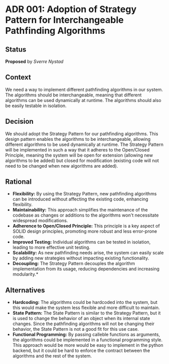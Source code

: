 # ADR 001: Adoption of Strategy Pattern for Interchangeable Pathfinding Algorithms

## Status
**Proposed** by *Sverre Nystad*

## Context
We need a way to implement different pathfinding algorithms in our system. The algorithms should be interchangeable, meaning that different algorithms can be used dynamically at runtime. The algorithms should also be easily testable in isolation.

## Decision

We should adopt the Strategy Pattern for our pathfinding algorithms. This design pattern enables the algorithms to be interchangeable, allowing different algorithms to be used dynamically at runtime. The Strategy Pattern will be implemented in such a way that it adheres to the Open/Closed Principle, meaning the system will be open for extension (allowing new algorithms to be added) but closed for modification (existing code will not need to be changed when new algorithms are added).

## Rational
- **Flexibility:** By using the Strategy Pattern, new pathfinding algorithms can be introduced without affecting the existing code, enhancing flexibility.
- **Maintainability:** This approach simplifies the maintenance of the codebase as changes or additions to the algorithms won't necessitate widespread modifications.
- **Adherence to Open/Closed Principle:** This principle is a key aspect of SOLID design principles, promoting more robust and less error-prone code.
- **Improved Testing:** Individual algorithms can be tested in isolation, leading to more effective unit testing.
- **Scalability:** As new pathfinding needs arise, the system can easily scale by adding new strategies without impacting existing functionality.
- **Decoupling:** The Strategy Pattern decouples the algorithm implementation from its usage, reducing dependencies and increasing modularity.* 


## Alternatives
- **Hardcoding:** The algorithms could be hardcoded into the system, but this would make the system less flexible and more difficult to maintain.
- **State Pattern:** The State Pattern is similar to the Strategy Pattern, but it is used to change the behavior of an object when its internal state changes. Since the pathfinding algorithms will not be changing their behavior, the State Pattern is not a good fit for this use case.
- **Functional Programming:** By passing calleble functions as arguments, the algorithms could be implemented in a functional programming style. This approach would be more would be easy to implement in the python backend, but it could be hard to enforce the contract between the algorithms and the rest of the system.